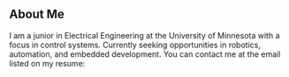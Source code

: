 ## About Me

I am a junior in Electrical Engineering at the University of Minnesota with a focus in control systems.
Currently seeking opportunities in robotics, automation, and embedded development.
You can contact me at the email listed on my resume:
